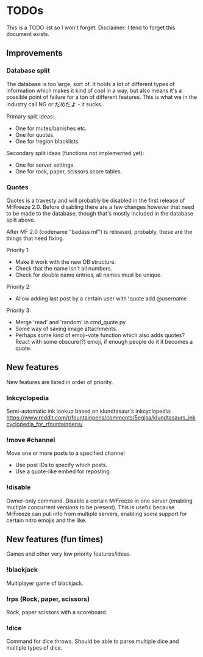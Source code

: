 # TODOs
This is a TODO list so I won't forget.
Disclaimer: I tend to forget this document exists.

## Improvements
### Database split
The database is too large, sort of. It holds a lot of different types of information which makes it kind of cool in a way, but also means it's a possible point of failure for a ton of different features. This is what we in the industry call NG or だめだよ - it sucks.

Primary split ideas:
- One for mutes/banishes etc.
- One for quotes.
- One for !region blacklists.

Secondary split ideas (functions not implemented yet):
- One for server settings.
- One for rock, paper, scissors score tables.

### Quotes
Quotes is a travesty and will probably be disabled in the first release of MrFreeze 2.0. Before disabling there are a few changes however that need to be made to the database, though that's mostly included in the database split above.

After MF 2.0 (codename "badass mf") is released, probably, these are the things that need fixing.

Priority 1:
* Make it work with the new DB structure.
* Check that the name isn't all numbers.
* Check for double name entries, all names must be unique.

Priority 2:
* Allow adding last post by a certain user with !quote add @username

Priority 3:
* Merge 'read' and 'random' in cmd_quote.py.
* Some way of saving image attachments.
* Perhaps some kind of emoji-vote function which also adds quotes? React with some obscure(?) emoji, if enough people do it it becomes a quote.

## New features
New features are listed in order of priority.

### Inkcyclopedia
Semi-automatic ink lookup based on klundtasaur's inkcyclopedia:
https://www.reddit.com/r/fountainpens/comments/5egjsa/klundtasaurs_inkcyclopedia_for_rfountainpens/

### !move <ID> #channel
Move one or more posts to a specified channel
* Use post IDs to specify which posts.
* Use a quote-like embed for reposting.

### !disable <ID>
Owner-only command. Disable a certain MrFreeze in one server (enabling multiple concurrent versions to be present).
This is useful because MrFreeze can pull info from multiple servers, enabling *some* support for certain nitro emojis and the like.


## New features (fun times)
Games and other very low priority features/ideas.

### !blackjack
Multiplayer game of blackjack.

### !rps (Rock, paper, scissors)
Rock, paper scissors with a scoreboard.

### !dice
Command for dice throws. Should be able to parse multiple dice and multiple types of dice.
